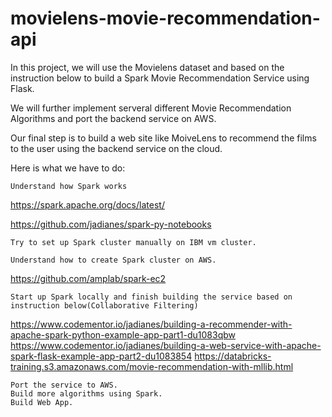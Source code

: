 # movielens-movie-recommendation-api
In this project, we will use the Movielens dataset and based on the instruction below to build a Spark Movie Recommendation Service using Flask.

We will further implement serveral different Movie Recommendation Algorithms and port the backend service on AWS.

Our final step is to build a web site like MoiveLens to recommend the films to the user using the backend service on the cloud.

Here is what we have to do:

    Understand how Spark works

https://spark.apache.org/docs/latest/

https://github.com/jadianes/spark-py-notebooks

    Try to set up Spark cluster manually on IBM vm cluster.

    Understand how to create Spark cluster on AWS.

https://github.com/amplab/spark-ec2

    Start up Spark locally and finish building the service based on instruction below(Collaborative Filtering)

https://www.codementor.io/jadianes/building-a-recommender-with-apache-spark-python-example-app-part1-du1083qbw https://www.codementor.io/jadianes/building-a-web-service-with-apache-spark-flask-example-app-part2-du1083854 https://databricks-training.s3.amazonaws.com/movie-recommendation-with-mllib.html

    Port the service to AWS.
    Build more algorithms using Spark.
    Build Web App.

